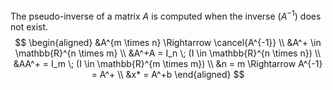 The pseudo-inverse of a matrix $A$ is computed when the inverse ($A^{-1}$) does not exist.
$$
\begin{aligned}
&A^{m \times n} \Rightarrow \cancel{A^{-1}} \\
&A^+ \in \mathbb{R}^{n \times m} \\
&A^+A = I_n \; (I \in \mathbb{R}^{n \times n}) \\
&AA^+ = I_m \; (I \in \mathbb{R}^{m \times m}) \\
&n = m \Rightarrow A^{-1} = A^+ \\
&x* = A^+b
\end{aligned}
$$
